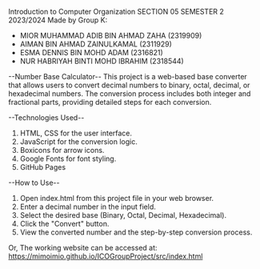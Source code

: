 Introduction to Computer Organization 
SECTION 05 
SEMESTER 2 2023/2024
Made by Group K:
- MIOR MUHAMMAD ADIB BIN AHMAD ZAHA (2319909)
- AIMAN BIN AHMAD ZAINULKAMAL (2311929)
- ESMA DENNIS BIN MOHD ADAM (2316821)
- NUR HABRIYAH BINTI MOHD IBRAHIM (2318544) 

--Number Base Calculator--
This project is a web-based base converter that allows users to convert decimal numbers to binary, octal, decimal, or hexadecimal numbers. The conversion process includes both integer and fractional parts, providing detailed steps for each conversion.

--Technologies Used--
1. HTML, CSS for the user interface.
2. JavaScript for the conversion logic.
3. Boxicons for arrow icons.
4. Google Fonts for font styling.
5. GitHub Pages

--How to Use--
1. Open index.html from this project file in your web browser.
2. Enter a decimal number in the input field.
3. Select the desired base (Binary, Octal, Decimal, Hexadecimal).
4. Click the "Convert" button.
5. View the converted number and the step-by-step conversion process.

Or, The working website can be accessed at:
https://mimoimio.github.io/ICOGroupProject/src/index.html
